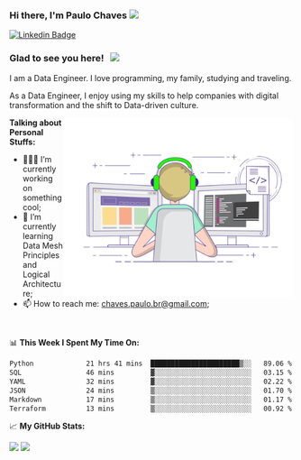 ### Hi there, I'm Paulo Chaves</a> <img src="https://media.giphy.com/media/hvRJCLFzcasrR4ia7z/giphy.gif" width="25px">

[![Linkedin Badge](https://img.shields.io/badge/-LinkedIn-0e76a8?style=flat-square&logo=Linkedin&logoColor=white)](https://www.linkedin.com/in/paulo-sergio-dias-chaves-74442749)

### Glad to see you here! &nbsp; ![](https://visitor-badge.glitch.me/badge?page_id=paulosdchaves.paulosdchaves)

I am a Data Engineer. I love programming, my family, studying and traveling.

As a Data Engineer, I enjoy using my skills to help companies with digital transformation and the shift to Data-driven culture.

<img align="right" alt="GIF" src="https://github.com/paulosdchaves/paulosdchaves/blob/master/coding.gif?raw=true" width="408" height="318" />
  

**Talking about Personal Stuffs:**

- 👨🏻‍💻 I’m currently working on something cool;
- 🚀 I’m currently learning Data Mesh Principles and Logical Architecture;
- 📫 How to reach me: chaves.paulo.br@gmail.com;

</br>

📊 **This Week I Spent My Time On:**
<!--START_SECTION:waka-->

```text
Python             21 hrs 41 mins  ██████████████████████▒░░   89.06 %
SQL                46 mins         ▓░░░░░░░░░░░░░░░░░░░░░░░░   03.15 %
YAML               32 mins         ▓░░░░░░░░░░░░░░░░░░░░░░░░   02.22 %
JSON               24 mins         ▒░░░░░░░░░░░░░░░░░░░░░░░░   01.70 %
Markdown           17 mins         ▒░░░░░░░░░░░░░░░░░░░░░░░░   01.17 %
Terraform          13 mins         ▒░░░░░░░░░░░░░░░░░░░░░░░░   00.92 %
```

<!--END_SECTION:waka-->


📈 **My GitHub Stats:**

<p>
  <img height="180em" src="https://github-readme-stats.vercel.app/api?username=paulosdchaves&show_icons=true&hide_border=true&&count_private=true&include_all_commits=true" />
  <img height="180em" src="https://github-readme-stats.vercel.app/api/top-langs/?username=paulosdchaves&exclude_repo=KNN-Image-Classification&show_icons=true&hide_border=true&layout=compact&langs_count=8"/>
</p>





